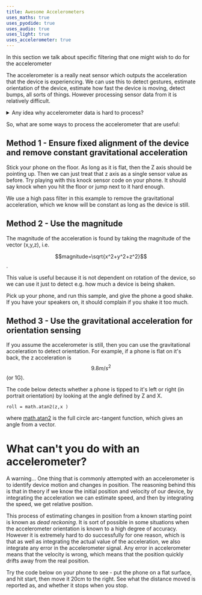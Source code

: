 ```yaml
---
title: Awesome Accelerometers
uses_maths: true
uses_pyodide: true
uses_audio: true
uses_light: true
uses_accelerometer: true
---
```


In this section we talk about specific filtering that one might wish to do for the accelerometer

The accelerometer is a really neat sensor which outputs the acceleration that the device is experiencing. We can use this to detect gestures, estimate orientation of the device, estimate how fast the device is moving, detect bumps, all sorts of things. However processing sensor data from it is relatively difficult. 

<details class="question" markdown=1>
<summary>Any idea why accelerometer data is hard to process?</summary>
The accelerometer reports *all* acceleration on the device in terms of 3 axes X, Y and Z. This acceleration is a combination of two signals, firstly the acceleration due to motion of the device in space, and secondly, the constant downwards acceleration due to gravity which all objects are subject to.

Further to that, the accelerometer axes are aligned to the axes of the device; this means that when a device is rotated as well as moved in space, the axes rotate along with the device. This means that filtering of each individual axis alone may be problematic if the device is rotated.
</details>

So, what are some ways to process the accelerometer that are useful:

## Method 1 - Ensure fixed alignment of the device and remove constant gravitational acceleration

Stick your phone on the floor. As long as it is flat, then the Z axis should be pointing up. Then we can just treat that z axis as a single sensor value as before. Try playing with this knock sensor code on your phone. It should say knock when you hit the floor or jump next to it hard enough.

We use a high pass filter in this example to remove the gravitational acceleration, which we know will be constant as long as the device is still.


<script>
makePyodideBox({
    codeString:`
SAMPLE_TIME = 0.01 # sample 100 times a second
FILTER_TIME_CONSTANT=.05 # 20th of a second
THRESHOLD=1.0

import graphs, sensors,time,filters,speech
graphs.set_style("z accel","rgb(0,0,0)",-10,10)
graphs.set_style("highpassed z","rgb(255,0,0)",-3,3,subgraph_y=1)

# startup delay 
time.sleep(.5)

hpFilter=filters.HighPassFilter.make_from_time_constant(FILTER_TIME_CONSTANT,SAMPLE_TIME)
last_threshold=0
knockCount=0
while True:
    x,y,z=sensors.accel.get_xyz()
#    print(x,y,z)
    z_highpassed=hpFilter.on_value(z)
    threshold=1 if z_highpassed>THRESHOLD else 0
    if threshold!=last_threshold and threshold==1:
        knockCount+=1
        speech.say(f"KNOCK {knockCount}")
        print("KNOCK",knockCount)
    graphs.on_value("z accel",z)
    graphs.on_value("highpassed z",z_highpassed)
    time.sleep(SAMPLE_TIME)
`  ,hasConsole:true,hasGraph:true,showCode:true,editable:true,caption:"If we have a known orientation we can just use that axis"})
</script>


## Method 2 - Use the magnitude
The magnitude of the acceleration is found by taking the magnitude of the vector (x,y,z), i.e. 

$$magnitude=\sqrt{x^2+y^2+z^2}$$.

This value is useful because it is not dependent on rotation of the device, so we can use it just to detect e.g. how much a device is being shaken. 

Pick up your phone, and run this sample, and give the phone a good shake. If you have your speakers on, it should complain if you shake it too much.

<script>
makePyodideBox({
    codeString:`
SAMPLE_TIME = 0.01 # sample 100 times a second
FILTER_TIME_CONSTANT=.05 # 2 seconds

import graphs, sensors,time,filters,speech
import math
graphs.set_style("magnitude","rgb(0,0,0)",-5,5)
graphs.set_style("lowpassed magnitude","rgb(255,0,0)",-5,5,subgraph_y=1)

# startup delay 
time.sleep(.5)

lpFilter=filters.LowPassFilter.make_from_time_constant(FILTER_TIME_CONSTANT,SAMPLE_TIME)

mag_max=-100
while True:
    x,y,z=sensors.accel.get_xyz()
#    print(x,y,z)
    # take 9.8 off the magnitude to account
    # for gravitational acceleration
    magnitude=math.sqrt(x*x+y*y+z*z)-9.8 
    mag_lowpassed=lpFilter.on_value(magnitude)
    if mag_lowpassed>3 and mag_max<=3:
        specch.say("Ouchy ouch")
    elif mag_lowpassed>5 and mag_max<=5:
        speech.say("Too hard")
    mag_max=max(mag_lowpassed,mag_max)
    graphs.on_value("magnitude",magnitude)
    graphs.on_value("lowpassed magnitude",magnitude)
    time.sleep(SAMPLE_TIME)
`  ,hasConsole:true,hasGraph:true,showCode:true,editable:true,caption:"We can use the magnitude to make things work any way up"})
</script>

## Method 3 - Use the gravitational acceleration for orientation sensing

If you assume the accelerometer is still, then you can use the gravitational acceleration to detect orientation. For example, if a phone is flat on it's back, the z acceleration is $$9.8m/s^2$$ (or 1G).

The code below detects whether a phone is tipped to it's left or right (in portrait orientation) by looking at the angle defined by Z and X. 

` roll = math.atan2(z,x ) `

where [math.atan2](https://docs.python.org/3/library/math.html) is the full circle arc-tangent function, which gives an angle from a vector.

<script>
makePyodideBox({
    codeString:`
SAMPLE_TIME = 0.01 # sample 100 times a second
FILTER_TIME_CONSTANT=.05 # 2 seconds

import graphs, sensors,time,filters,speech
import math
graphs.set_style("angle","rgb(0,0,0)",-math.pi,math.pi)

# startup delay 
time.sleep(.5)

lpFilter=filters.LowPassFilter.make_from_time_constant(FILTER_TIME_CONSTANT,SAMPLE_TIME)

dotPos=10;

while True:
    x,y,z=sensors.accel.get_xyz()
    angle=math.atan2(x,z)
    if angle<-math.pi/4:
        dotPos-=0.05
        if dotPos<0:
            dotPos=0
    elif angle>math.pi/4:
        dotPos+=0.05
        if dotPos>20:
            dotPos=20
    print(" "*int(dotPos) + ".");
    
    graphs.on_value("angle",angle)
    time.sleep(SAMPLE_TIME)
`  ,hasConsole:true,hasGraph:true,showCode:true,editable:true,caption:"Tilt based on the accelerometer"})
</script>

# What can't you do with an accelerometer?

A warning... One thing that is commonly attempted with an accelerometer is to identify device motion and changes in position. The reasoning behind this is that in theory if we know the initial position and velocity of our device, by integrating the acceleration we can estimate speed, and then by integrating the speed, we get relative position.

This process of estimating changes in position from a known starting point is known as *dead reckoning*. It is sort of possible in some situations when the accelerometer orientation is known to a high degree of accuracy. However it is extremely hard to do successfully for one reason, which is that as well as integrating the actual value of the acceleration, we also integrate any error in the accelerometer signal. Any error in accelerometer means that the velocity is wrong, which means that the position quickly drifts away from the real position. 

Try the code below on your phone to see - put the phone on a flat surface, and hit start, then move it 20cm to the right. See what the distance moved is reported as, and whether it stops when you stop.

<script>
makePyodideBox({
    codeString:`
SAMPLE_TIME = 0.01 # sample 100 times a second

import graphs, sensors,time,filters,speech
graphs.set_style("x accel","rgb(0,0,0)",-10,10)
graphs.set_style("velocity","rgb(255,0,0)",-50,50,subgraph_y=1)
graphs.set_style("position","rgb(255,0,0)",-50,50,subgraph_y=2)

# startup delay 
time.sleep(.5)

# initially we are stopped at position 0
velocity=0
position=0
while True:
    x,y,z=sensors.accel.get_xyz()
    velocity+=x*SAMPLE_TIME
    position+=velocity*SAMPLE_TIME
    print("V:",velocity,"P:",position)
    graphs.on_value("x accel",x)
    graphs.on_value("velocity",velocity)
    graphs.on_value("position",position)
    time.sleep(SAMPLE_TIME)
`  ,hasConsole:true,hasGraph:true,showCode:true,editable:true,caption:"Integrating accelerometer to get velocity and position quickly drifts"})
</script>

